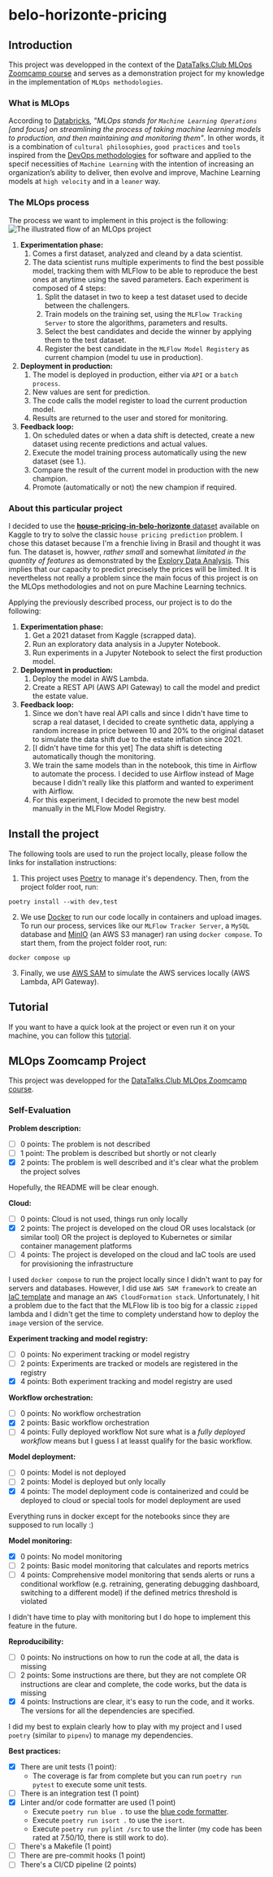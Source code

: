 # belo-horizonte-pricing
## Introduction
This project was developped in the context of the [DataTalks.Club MLOps Zoomcamp course](#mlops-zoomcamp-project) and serves as a demonstration project for my knowledge in the implementation of `MLOps methodologies`.

### What is MLOps
According to [Databricks](https://www.databricks.com/glossary/mlops), _"MLOps stands for `Machine Learning Operations` [and focus] on streamlining the process of taking machine learning models to production, and then maintaining and monitoring them"_. In other words, it is a combination of `cultural philosophies`, `good practices` and `tools` inspired from the [DevOps methodologies](https://aws.amazon.com/devops/what-is-devops/) for software and applied to the specif necessities of `Machine Learning` with the intention of increasing an organization’s ability to deliver, then evolve and improve, Machine Learning models at `high velocity` and in a `leaner` way.

### The MLOps process
The process we want to implement in this project is the following:
![The illustrated flow of an MLOps project](docs/pictures/mlops.jpg "MLOps Flow")

1. **Experimentation phase:**
    1. Comes a first dataset, analyzed and cleand by a data scientist.
    2. The data scientist runs multiple experiments to find the best possible model, tracking them with MLFlow to be able to reproduce the best ones at anytime using the saved parameters. Each experiment is composed of 4 steps:
        1. Split the dataset in two to keep a test dataset used to decide between the challengers.
        2. Train models on the training set, using the `MLFlow Tracking Server` to store the algorithms,  parameters and results.
        3. Select the best candidates and decide the winner by applying them to the test dataset.
        4. Register the best candidate in the `MLFlow Model Registery` as current champion (model tu use in production).
2. **Deployment in production:**
    1. The model is deployed in production, either via `API` or a `batch process`.
    2. New values are sent for prediction.
    2. The code calls the model register to load the current production model.
    3. Results are returned to the user and stored for monitoring.
3. **Feedback loop:**
    1. On scheduled dates or when a data shift is detected, create a new dataset using recente predictions and actual values.
    2. Execute the model training process automatically using the new dataset (see 1.).
    3. Compare the result of the current model in production with the new champion.
    4. Promote (automatically or not) the new champion if required.

### About this particular project
I decided to use the [**house-pricing-in-belo-horizonte** dataset](https://www.kaggle.com/datasets/guilherme26/house-pricing-in-belo-horizonte) available on Kaggle to try to solve the classic `house pricing prediction` problem. I chose this dataset because I'm a frenchie living in Brasil and thought it was fun. The dataset is, howver, _rather small_ and somewhat _limitated in the quantity of features_ as demonstrated by the [Explory Data Analysis](EDA.ipynb). This implies that our capacity to predict precisely the prices will be limited. It is nevertheless not really a problem since the main focus of this project is on the MLOps methodologies and not on pure Machine Learning technics.

Applying the previously described process, our project is to do the following:
1. **Experimentation phase:**
    1. Get a 2021 dataset from Kaggle (scrapped data).
    2. Run an exploratory data analysis in a Jupyter Notebook.
    3. Run experiments in a Jupyter Notebook to select the first production model.
2. **Deployment in production:**
    1. Deploy the model in AWS Lambda.
    2. Create a REST API (AWS API Gateway) to call the model and predict the estate value.
3. **Feedback loop:**
    1. Since we don't have real API calls and since I didn't have time to scrap a real dataset, I decided to create synthetic data, applying a random increase in price between 10 and 20% to the original dataset to simulate the data shift due to the estate inflation since 2021.
    2. [I didn't have time for this yet] The data shift is detecting automatically though the monitoring.
    3. We train the same models than in the notebook, this time in Airflow to automate the process. I decided to use Airflow instead of Mage because I didn't really like this platform and wanted to experiment with Airflow.
    3. For this experiment, I decided to promote the new best model manually in the MLFlow Model Registry.

## Install the project
The following tools are used to run the project locally, please follow the links for installation instructions:
1. This project uses [Poetry](https://python-poetry.org/docs/) to manage it's dependency. Then, from the project folder root, run:
```
poetry install --with dev,test
```
2. We use [Docker](https://docs.docker.com/engine/install/) to run our code locally in containers and upload images. To run our process, services like our `MLFlow Tracker Server`, a `MySQL` database and [MinIO](https://min.io/) (an AWS S3 manager) ran using `docker compose`. To start them, from the project folder root, run:
```
docker compose up
```
3. Finally, we use [AWS SAM](https://docs.aws.amazon.com/serverless-application-model/latest/developerguide/install-sam-cli.html) to simulate the AWS services locally (AWS Lambda, API Gateway).

## Tutorial
If you want to have a quick look at the project or even run it on your machine, you can follow this [tutorial](/tutorial.md).

## MLOps Zoomcamp Project
This project was developped for the [DataTalks.Club MLOps Zoomcamp course](https://github.com/DataTalksClub/mlops-zoomcamp).

### Self-Evaluation
**Problem description:**
- [ ] 0 points: The problem is not described
- [ ] 1 point: The problem is described but shortly or not clearly
- [x] 2 points: The problem is well described and it's clear what the problem the project solves

Hopefully, the README will be clear enough.

**Cloud:**
- [ ] 0 points: Cloud is not used, things run only locally
- [X] 2 points: The project is developed on the cloud OR uses localstack (or similar tool) OR the project is deployed to Kubernetes or similar container management platforms
- [ ] 4 points: The project is developed on the cloud and IaC tools are used for provisioning the infrastructure

I used `docker compose` to run the project locally since I didn't want to pay for servers and databases. However, I did use `AWS SAM framework` to create an [IaC template](template.yaml) and manage an `AWS CloudFormation stack`. Unfortunately, I hit a problem due to the fact that the MLFlow lib is too big for a classic `zipped` lambda and I didn't get the time to complety understand how to deploy the `image` version of the service.

**Experiment tracking and model registry:**
- [ ] 0 points: No experiment tracking or model registry
- [ ] 2 points: Experiments are tracked or models are registered in the registry
- [x] 4 points: Both experiment tracking and model registry are used

**Workflow orchestration:**
- [ ] 0 points: No workflow orchestration
- [x] 2 points: Basic workflow orchestration
- [ ] 4 points: Fully deployed workflow
Not sure what is a *fully deployed workflow* means but I guess I at leasst qualify for the basic workflow.

**Model deployment:**
- [ ] 0 points: Model is not deployed
- [ ] 2 points: Model is deployed but only locally
- [x] 4 points: The model deployment code is containerized and could be deployed to cloud or special tools for model deployment are used

Everything runs in docker except for the notebooks since they are supposed to run locally :)

**Model monitoring:**
- [x] 0 points: No model monitoring
- [ ] 2 points: Basic model monitoring that calculates and reports metrics
- [ ] 4 points: Comprehensive model monitoring that sends alerts or runs a conditional workflow (e.g. retraining, generating debugging dashboard, switching to a different model) if the defined metrics threshold is violated

I didn't have time to play with monitoring but I do hope to implement this feature in the future.

**Reproducibility:**
- [ ] 0 points: No instructions on how to run the code at all, the data is missing
- [ ] 2 points: Some instructions are there, but they are not complete OR instructions are clear and complete, the code works, but the data is missing
- [x] 4 points: Instructions are clear, it's easy to run the code, and it works. The versions for all the dependencies are specified.

I did my best to explain clearly how to play with my project and I used `poetry` (similar to `pipenv`) to manage my dependencies.

**Best practices:**
- [x] There are unit tests (1 point):
    - The coverage is far from complete but you can run `poetry run pytest` to execute some unit tests.
- [ ] There is an integration test (1 point)
- [x] Linter and/or code formatter are used (1 point)
    - Execute `poetry run blue .` to use the [blue code formatter](https://pypi.org/project/blue/).
    - Execute `poetry run isort .` to use the `isort`.
    - Execute `poetry run pylint /src` to use the linter (my code has been rated at 7.50/10, there is still work to do).
- [ ] There's a Makefile (1 point)
- [ ] There are pre-commit hooks (1 point)
- [ ] There's a CI/CD pipeline (2 points)
